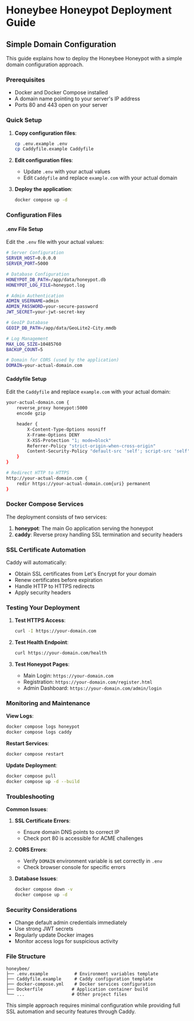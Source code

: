 # Honeybee Honeypot Deployment Guide

## Simple Domain Configuration

This guide explains how to deploy the Honeybee Honeypot with a simple domain configuration approach.

### Prerequisites

- Docker and Docker Compose installed
- A domain name pointing to your server's IP address
- Ports 80 and 443 open on your server

### Quick Setup

1. **Copy configuration files**:
   ```bash
   cp .env.example .env
   cp Caddyfile.example Caddyfile
   ```

2. **Edit configuration files**:
   - Update `.env` with your actual values
   - Edit `Caddyfile` and replace `example.com` with your actual domain

3. **Deploy the application**:
   ```bash
   docker compose up -d
   ```

### Configuration Files

#### .env File Setup
Edit the `.env` file with your actual values:
```bash
# Server Configuration
SERVER_HOST=0.0.0.0
SERVER_PORT=5000

# Database Configuration
HONEYPOT_DB_PATH=/app/data/honeypot.db
HONEYPOT_LOG_FILE=honeypot.log

# Admin Authentication
ADMIN_USERNAME=admin
ADMIN_PASSWORD=your-secure-password
JWT_SECRET=your-jwt-secret-key

# GeoIP Database
GEOIP_DB_PATH=/app/data/GeoLite2-City.mmdb

# Log Management
MAX_LOG_SIZE=10485760
BACKUP_COUNT=5

# Domain for CORS (used by the application)
DOMAIN=your-actual-domain.com
```

#### Caddyfile Setup
Edit the `Caddyfile` and replace `example.com` with your actual domain:
```bash
your-actual-domain.com {
    reverse_proxy honeypot:5000
    encode gzip

    header {
        X-Content-Type-Options nosniff
        X-Frame-Options DENY
        X-XSS-Protection "1; mode=block"
        Referrer-Policy "strict-origin-when-cross-origin"
        Content-Security-Policy "default-src 'self'; script-src 'self' 'unsafe-inline'; style-src 'self' 'unsafe-inline'; img-src 'self' data:; connect-src 'self'"
    }
}

# Redirect HTTP to HTTPS
http://your-actual-domain.com {
    redir https://your-actual-domain.com{uri} permanent
}
```

### Docker Compose Services

The deployment consists of two services:

1. **honeypot**: The main Go application serving the honeypot
2. **caddy**: Reverse proxy handling SSL termination and security headers

### SSL Certificate Automation

Caddy will automatically:
- Obtain SSL certificates from Let's Encrypt for your domain
- Renew certificates before expiration
- Handle HTTP to HTTPS redirects
- Apply security headers

### Testing Your Deployment

1. **Test HTTPS Access**:
   ```bash
   curl -I https://your-domain.com
   ```

2. **Test Health Endpoint**:
   ```bash
   curl https://your-domain.com/health
   ```

3. **Test Honeypot Pages**:
   - Main Login: `https://your-domain.com`
   - Registration: `https://your-domain.com/register.html`
   - Admin Dashboard: `https://your-domain.com/admin/login`

### Monitoring and Maintenance

**View Logs**:
```bash
docker compose logs honeypot
docker compose logs caddy
```

**Restart Services**:
```bash
docker compose restart
```

**Update Deployment**:
```bash
docker compose pull
docker compose up -d --build
```

### Troubleshooting

**Common Issues**:

1. **SSL Certificate Errors**:
   - Ensure domain DNS points to correct IP
   - Check port 80 is accessible for ACME challenges

2. **CORS Errors**:
   - Verify `DOMAIN` environment variable is set correctly in `.env`
   - Check browser console for specific errors

3. **Database Issues**:
   ```bash
   docker compose down -v
   docker compose up -d
   ```

### Security Considerations

- Change default admin credentials immediately
- Use strong JWT secrets
- Regularly update Docker images
- Monitor access logs for suspicious activity

### File Structure
```
honeybee/
├── .env.example          # Environment variables template
├── Caddyfile.example     # Caddy configuration template
├── docker-compose.yml    # Docker services configuration
├── Dockerfile           # Application container build
└── ...                  # Other project files
```

This simple approach requires minimal configuration while providing full SSL automation and security features through Caddy.